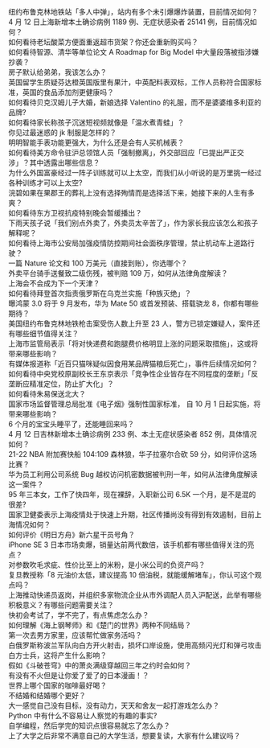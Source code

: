 纽约布鲁克林地铁站「多人中弹」，站内有多个未引爆爆炸装置，目前情况如何？  
4 月 12 日上海新增本土确诊病例 1189 例、无症状感染者 25141 例，目前情况如何？  
如何看待老坛酸菜方便面重返超市货架？你还会重新购买吗？  
如何看待智源、清华等单位论文 A Roadmap for Big Model 中大量段落被指涉嫌抄袭？  
房子默认给弟弟，我该怎么办？  
英国留学生质疑芬达橙英国版里有果汁，中英配料表双标，工作人员称符合国家标准，英国的食品添加剂更健康吗？  
如何看待贝克汉姆儿子大婚，新娘选择 Valentino 的礼服，而不是婆婆维多利亚的品牌?  
如何看待家长称孩子沉迷短视频就像是「温水煮青蛙」？  
你见过最迷惑的 jk 制服是怎样的？  
明明智能手表功能更强大，为什么还是会有人买机械表？  
如何看待美方命令驻沪总领馆人员「强制撤离」，外交部回应「已提出严正交涉」？其中透露出哪些信息？  
为什么外国富豪经过一阵子训练就可以上太空，而我们从小听说的是万里挑一经过各种训练才可以上太空?  
浣碧如果在果郡王的葬礼上没有选择殉情而是选择活下来，她接下来的人生有多爽？  
如何看待东方卫视抗疫特别晚会暂缓播出？  
下雨天孩子说「我们别点外卖了，外卖员太辛苦了」，作为家长我应该怎么和孩子解释呢？  
如何看待上海市公安局加强疫情防控期间社会面秩序管理，禁止机动车上道路行驶？  
一篇 Nature 论文和 100 万美元（直接到账），你选哪个？  
外卖平台骑手送餐致二级伤残，被判赔 109 万，如何从法律角度解读？  
上海会不会成为下一个天津？  
如何看待拜登首次指责俄罗斯在乌克兰实施「种族灭绝」？  
曝鸿蒙 3.0 将于 9 月发布，华为 Mate 50 或首发预装、搭载骁龙 8，你都有哪些期待？  
美国纽约布鲁克林地铁枪击案受伤人数上升至 23 人，警方已锁定嫌疑人，案件还有哪些细节值得关注？  
上海市监管局表示「将对快递费和跑腿费价格明显上涨的问题采取措施」，这或将带来哪些影响？  
有媒体报道称「近百只猫咪疑似因食用某品牌猫粮后死亡」，事件后续情况如何？  
如何看待中央党校原副校长王东京表示「竞争性企业皆存在不同程度的垄断」「反垄断应精准定位，防止扩大化」？  
如何看待朱易保送北大？  
国家市场监督管理总局批准《电子烟》强制性国家标准， 自 10 月 1 日起实施，将带来哪些影响？  
6 个月的宝宝头睡平了，还能睡回来吗？  
4 月 12 日吉林新增本土确诊病例 233 例、本土无症状感染者 852 例，具体情况如何？  
21-22 NBA 附加赛快船 104:109 森林狼，华子拉塞尔合砍 59 分，如何评价这场比赛？  
华为员工利用公司系统 Bug 越权访问机密数据被判刑一年，如何从法律角度解读这一案件？  
95 年三本女，工作了快四年，现在裸辞，入职新公司 6.5K 一个月，是不是混的很差?  
国家卫健委表示上海疫情处于快速上升期，社区传播尚没有得到有效遏制，目前上海情况如何？  
如何评价《明日方舟》新六星干员号角？  
iPhone SE 3 日本市场卖爆，销量达前两代数倍，该手机都有哪些值得关注的亮点？  
对参数吹毛求疵、性价比至上的米粉，是小米公司的负资产吗？  
复旦教授称「8 元油价太低，建议提高 10 倍油税，就能缓解堵车」，你认可这个观点吗？  
上海推动快递员返岗，并组织多家物流企业从市外调配人员入沪配送，此举有哪些积极意义？有哪些问题需要关注？  
快初会考试了，学不完了，有点焦虑怎么办？  
如何理解《海上钢琴师》和《楚门的世界》两种不同结局？  
第一次去男方家里，应该帮忙做家务活吗？  
白俄罗斯称波兰军队向白方开火射击，损坏口岸设施，使用高频闪光灯和弹弓攻击白方士兵，这将产生什么影响？  
假如《斗破苍穹》中的萧炎满级穿越回三年之约时会如何？  
有没有不火但是让你爱了爱了的日本漫画！？  
世界上哪个国家的咖啡最好喝？  
不结婚和结婚哪个更好？  
大一感觉自己没有目标，没有动力，天天和舍友一起打游戏怎么办？  
Python 中有什么不容易让人察觉的有趣的事实?  
自学编程，然后学完的知识点很容易就忘了怎么办？  
上了大学之后非常不满意自己的大学生活，想要复读，大家有什么建议吗？  
